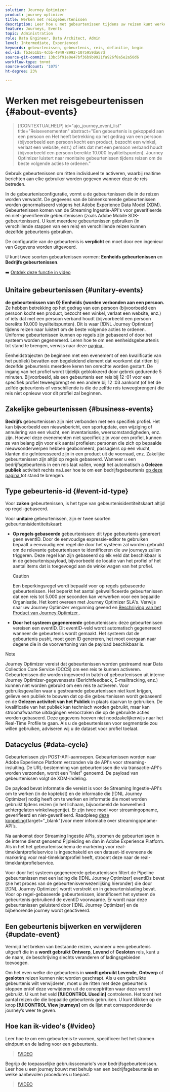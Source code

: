 ```yaml
---
solution: Journey Optimizer
product: journey optimizer
title: Werken met reisgebeurtenissen
description: Leer hoe u met gebeurtenissen tijdens uw reizen kunt werken
feature: Journeys, Events
topic: Administration
role: Data Engineer, Data Architect, Admin
level: Intermediate, Experienced
keywords: gebeurtenissen, gebeurtenis, reis, definitie, begin
exl-id: fb3e51b5-4cbb-4949-8992-1075959da67d
source-git-commit: 13bc5f91e0e47bf36b9b9921fa926f8a5e2a50d6
workflow-type: tm+mt
source-wordcount: '1075'
ht-degree: 23%

---
```


# Werken met reisgebeurtenissen {#about-events}

>[!CONTEXTUALHELP]
>id="ajo_journey_event_list"
>title="Reisevenementen"
>abstract="Een gebeurtenis is gekoppeld aan een persoon en Het heeft betrekking op het gedrag van een persoon (bijvoorbeeld een persoon kocht een product, bezocht een winkel, verlaat een website, enz.) of iets dat met een persoon verband houdt (bijvoorbeeld een persoon bereikte 10.000 loyaliteitspunten). Journey Optimizer luistert naar monitaire gebeurtenissen tijdens reizen om de beste volgende acties te ordenen."

Gebruik gebeurtenissen om ritten individueel te activeren, waarbij realtime berichten aan elke gebruiker worden gegeven wanneer deze de reis betreden.

In de gebeurtenisconfiguratie, vormt u de gebeurtenissen die in de reizen worden verwacht. De gegevens van de binnenkomende gebeurtenissen worden genormaliseerd volgens het Adobe Experience Data Model (XDM). Gebeurtenissen komen van de Streaming Ingestie-API&#39;s voor geverifieerde en niet-geverifieerde gebeurtenissen (zoals Adobe Mobile SDK-gebeurtenissen). U kunt meerdere gebeurtenissen gebruiken (in verschillende stappen van een reis) en verschillende reizen kunnen dezelfde gebeurtenis gebruiken.

De configuratie van de gebeurtenis is **verplicht** en moet door een ingenieur van Gegevens worden uitgevoerd.

U kunt twee soorten gebeurtenissen vormen: **Eenheids gebeurtenissen** en **Bedrijfs gebeurtenissen**.

➡️ [Ontdek deze functie in video](#video)

## Unitaire gebeurtenissen {#unitary-events}

**de gebeurtenissen van 0} Eenheids {worden verbonden aan een persoon.** Ze hebben betrekking op het gedrag van een persoon (bijvoorbeeld een persoon kocht een product, bezocht een winkel, verlaat een website, enz.) of iets dat met een persoon verband houdt (bijvoorbeeld een persoon bereikte 10.000 loyaliteitspunten). Dit is waar [!DNL Journey Optimizer] tijdens reizen naar luistert om de beste volgende acties te ordenen. Uniforme gebeurtenissen kunnen op regels zijn gebaseerd of door het systeem worden gegenereerd. Leren hoe te om een eenheidsgebeurtenis tot stand te brengen, verwijs naar deze [ pagina ](../event/about-creating.md).

Eenheidstrajecten (te beginnen met een evenement of een kwalificatie van het publiek) bevatten een begeleidend element dat voorkomt dat ritten bij dezelfde gebeurtenis meerdere keren ten onrechte worden gestart. De ingang van het profiel wordt tijdelijk geblokkeerd door gebrek gedurende 5 minuten. Bijvoorbeeld, als een gebeurtenis een reis bij 12 :01 voor een specifiek profiel teweegbrengt en een andere bij 12 :03 aankomt (of het de zelfde gebeurtenis of verschillende is die de zelfde reis teweegbrengen) die reis niet opnieuw voor dit profiel zal beginnen.

## Zakelijke gebeurtenissen {#business-events}

**Bedrijfs** gebeurtenissen zijn niet verbonden met een specifiek profiel. Het kan bijvoorbeeld een nieuwsbericht, een sportupdate, een wijziging of annulering van een vlucht, een inventarisatie, weersomstandigheden, enz. zijn. Hoewel deze evenementen niet specifiek zijn voor een profiel, kunnen ze van belang zijn voor elk aantal profielen: personen die zich op bepaalde nieuwsonderwerpen hebben geabonneerd, passagiers op een vlucht, klanten die geïnteresseerd zijn in een product uit de voorraad, enz. Zakelijke gebeurtenissen zijn altijd op regels gebaseerd. Wanneer u een bedrijfsgebeurtenis in een reis laat vallen, voegt het automatisch a **Gelezen publiek** activiteit rechts na.Leer hoe te om een bedrijfsgebeurtenis [ op deze pagina ](../event/about-creating-business.md) tot stand te brengen.


## Type gebeurtenis-id {#event-id-type}

Voor **zaken** gebeurtenissen, is het type van gebeurtenisidentiteitskaart altijd op regel-gebaseerd.

Voor **unitaire** gebeurtenissen, zijn er twee soorten gebeurtenisidentiteitskaart:

* **Op regels gebaseerde** gebeurtenissen: dit type gebeurtenis genereert geen eventID. Door de eenvoudige expressie-editor te gebruiken bepaalt u eenvoudig een regel die door het systeem zal worden gebruikt om de relevante gebeurtenissen te identificeren die uw journeys zullen triggeren. Deze regel kan zijn gebaseerd op elk veld dat beschikbaar is in de gebeurtenispayload, bijvoorbeeld de locatie van het profiel of het aantal items dat is toegevoegd aan de winkelwagen van het profiel.

  >[!CAUTION]
  >
  >Een beperkingsregel wordt bepaald voor op regels gebaseerde gebeurtenissen. Het beperkt het aantal gekwalificeerde gebeurtenissen dat een reis tot 5.000 per seconden kan verwerken voor een bepaalde Organisatie. Het komt overeen met Journey Optimizer SLA&#39;s. Verwijs naar uw Journey Optimizer vergunning gevend en [ Beschrijving van het Product van Journey Optimizer ](https://helpx.adobe.com/legal/product-descriptions/adobe-journey-optimizer.html).

* **Door het systeem gegenereerde** gebeurtenissen: deze gebeurtenissen vereisen een eventID. Dit eventID-veld wordt automatisch gegenereerd wanneer de gebeurtenis wordt gemaakt. Het systeem dat de gebeurtenis pusht, moet geen ID genereren, het moet overgaan naar degene die in de voorvertoning van de payload beschikbaar is.

>[!NOTE]
>
>Journey Optimizer vereist dat gebeurtenissen worden gestreamd naar Data Collection Core Service (DCCS) om een reis te kunnen activeren. Gebeurtenissen die worden ingevoerd in batch of gebeurtenissen uit interne Journey Optimizer-gegevenssets (Berichtfeedback, E-mailtracking, enz.) kunnen niet worden gebruikt om een reis te activeren. Voor gebruiksgevallen waar u gestreamde gebeurtenissen niet kunt krijgen, gelieve een publiek te bouwen dat op die gebeurtenissen wordt gebaseerd en de **Gelezen activiteit van het Publiek** in plaats daarvan te gebruiken. De kwalificatie van het publiek kan technisch worden gebruikt, maar kan stroomafwaartse uitdagingen veroorzaken die op de gebruikte acties worden gebaseerd. Deze gegevens hoeven niet noodzakelijkerwijs naar het Real-Time Profile te gaan. Als u de gebeurtenissen voor segmentatie zou willen gebruiken, adviseren wij u de dataset voor profiel toelaat.

## Datacyclus {#data-cycle}

Gebeurtenissen zijn POST-API-aanroepen. Gebeurtenissen worden naar Adobe Experience Platform verzonden via de API&#39;s voor streaming-insluiting. De URL-bestemming van gebeurtenissen die via transactie-API&#39;s worden verzonden, wordt een &quot;inlet&quot; genoemd. De payload van gebeurtenissen volgt de XDM-indeling.

De payload bevat informatie die vereist is voor de Streaming Ingestie-API&#39;s om te werken (in de koptekst) en de informatie die [!DNL Journey Optimizer] nodig heeft om te werken en informatie die moet worden gebruikt tijdens reizen (in het lichaam, bijvoorbeeld de hoeveelheid achtergelaten winkelwagentje). Er zijn twee modi voor streamingopname, geverifieerd en niet-geverifieerd. Raadpleeg [deze koppeling](https://experienceleague.adobe.com/docs/experience-platform/xdm/api/getting-started.html){target="_blank"}voor meer informatie over streamingopname-API’s.

Na aankomst door Streaming Ingestie APIs, stromen de gebeurtenissen in de interne dienst genoemd Pijpleiding en dan in Adobe Experience Platform. Als in het het gebeurtenisschema de markering voor real-timeklantprofielservice is ingeschakeld en een dataset-id eveneens de markering voor real-timeklantprofiel heeft, stroomt deze naar de real-timeklantprofielservice.

Voor door het systeem gegenereerde gebeurtenissen filtert de Pipeline gebeurtenissen met een lading die [!DNL Journey Optimizer] eventIDs bevat (zie het proces van de gebeurtenisverwezenlijking hieronder) die door [!DNL Journey Optimizer] wordt verstrekt en in gebeurtenislading bevat. Voor op regel-gebaseerde gebeurtenissen, identificeert het systeem de gebeurtenis gebruikend de eventID voorwaarde. Er wordt naar deze gebeurtenissen geluisterd door [!DNL Journey Optimizer] en de bijbehorende journey wordt geactiveerd.

## Een gebeurtenis bijwerken en verwijderen {#update-event}


Vermijd het breken van bestaande reizen, wanneer u een gebeurtenis uitgeeft die in a **wordt gebruikt Ontwerp**, **Levend** of **Gesloten** reis, kunt u de naam, de beschrijving slechts veranderen of ladingsgebieden toevoegen.

Om het even welke die gebeurtenis in **wordt gebruikt Levende**, **Ontwerp** of **gesloten** reizen kunnen niet worden geschrapt. Als u een gebruikte gebeurtenis wilt verwijderen, moet u de ritten met deze gebeurtenis stoppen en/of deze verwijderen uit de conceptritten waar deze wordt gebruikt. U kunt het veld **[!UICONTROL Used in]** controleren. Het toont het aantal reizen die die bepaalde gebeurtenis gebruiken. U kunt klikken op de knop **[!UICONTROL View journeys]** om de lijst met corresponderende journey’s weer te geven.

## Hoe kan ik-video&#39;s {#video}

Leer hoe te om een gebeurtenis te vormen, specificeer het het stromen eindpunt en de lading voor een gebeurtenis.

>[!VIDEO](https://video.tv.adobe.com/v/336253?quality=12)

Begrijp de toepasselijke gebruiksscenario&#39;s voor bedrijfsgebeurtenissen. Leer hoe u een journey bouwt met behulp van een bedrijfsgebeurtenis en welke aanbevolen procedures u toepast.

>[!VIDEO](https://video.tv.adobe.com/v/334234?quality=12)
